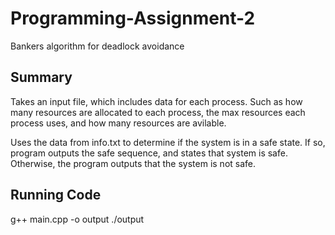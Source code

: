 # Programming-Assignment-2
Bankers algorithm for deadlock avoidance

## Summary
Takes an input file, which includes data for each process. Such as how many resources are allocated to each process,
the max resources each process uses, and how many resources are avilable.

Uses the data from info.txt to determine if the system is in a safe state. If so, program outputs the safe sequence, and states that system is safe. Otherwise, the program outputs that the system is not safe.

## Running Code
g++ main.cpp -o output
./output
